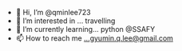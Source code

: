 - 👋 Hi, I’m @qminlee723
- 👀 I’m interested in ... travelling
- 🌱 I’m currently learning... python @SSAFY
- 📫 How to reach me ...gyumin.q.lee@gmail.com

<!---
qminlee723/qminlee723 is a ✨ special ✨ repository because its `README.md` (this file) appears on your GitHub profile.
You can click the Preview link to take a look at your changes.
--->
